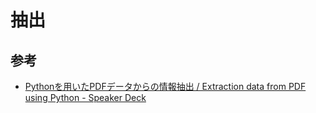 # 抽出

## 参考

- [Pythonを用いたPDFデータからの情報抽出 / Extraction data from PDF using Python - Speaker Deck](https://speakerdeck.com/sansandsoc/extraction-data-from-pdf-using-python)